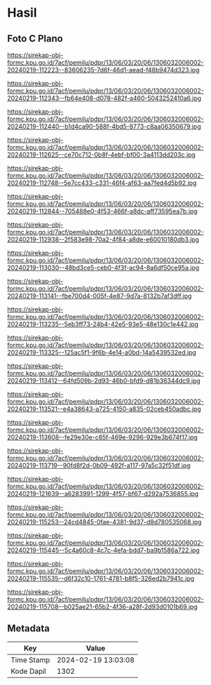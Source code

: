 # Hasil

## Foto C Plano

https://sirekap-obj-formc.kpu.go.id/7acf/pemilu/pdpr/13/06/03/20/06/1306032006002-20240219-112223--83606235-7d6f-46d1-aead-f48b9474d323.jpg

https://sirekap-obj-formc.kpu.go.id/7acf/pemilu/pdpr/13/06/03/20/06/1306032006002-20240219-112343--fb64e408-d078-482f-a460-5043252410a6.jpg

https://sirekap-obj-formc.kpu.go.id/7acf/pemilu/pdpr/13/06/03/20/06/1306032006002-20240219-112440--b1d4ca90-588f-4bd5-8773-c8aa06350679.jpg

https://sirekap-obj-formc.kpu.go.id/7acf/pemilu/pdpr/13/06/03/20/06/1306032006002-20240219-112625--ce70c712-0b8f-4ebf-bf00-3a4113dd203c.jpg

https://sirekap-obj-formc.kpu.go.id/7acf/pemilu/pdpr/13/06/03/20/06/1306032006002-20240219-112748--5e7cc433-c331-46f4-af63-aa7fed4d5b92.jpg

https://sirekap-obj-formc.kpu.go.id/7acf/pemilu/pdpr/13/06/03/20/06/1306032006002-20240219-112844--705488e0-4f53-466f-a8dc-aff73595ea7b.jpg

https://sirekap-obj-formc.kpu.go.id/7acf/pemilu/pdpr/13/06/03/20/06/1306032006002-20240219-112938--2f583e98-70a2-4f84-a8de-e60010180db3.jpg

https://sirekap-obj-formc.kpu.go.id/7acf/pemilu/pdpr/13/06/03/20/06/1306032006002-20240219-113030--48bd3ce5-ceb0-4f3f-ac94-8a6df50ce95a.jpg

https://sirekap-obj-formc.kpu.go.id/7acf/pemilu/pdpr/13/06/03/20/06/1306032006002-20240219-113141--fbe700d4-005f-4e87-9d7a-8132b7af3dff.jpg

https://sirekap-obj-formc.kpu.go.id/7acf/pemilu/pdpr/13/06/03/20/06/1306032006002-20240219-113235--5eb3ff73-24b4-42e5-93e5-48e130c1e442.jpg

https://sirekap-obj-formc.kpu.go.id/7acf/pemilu/pdpr/13/06/03/20/06/1306032006002-20240219-113325--125ac5f1-9f6b-4e14-a0bd-14a5439532ed.jpg

https://sirekap-obj-formc.kpu.go.id/7acf/pemilu/pdpr/13/06/03/20/06/1306032006002-20240219-113412--64fd509b-2d93-46b0-bfd9-d81b36344dc9.jpg

https://sirekap-obj-formc.kpu.go.id/7acf/pemilu/pdpr/13/06/03/20/06/1306032006002-20240219-113521--e4a38643-a725-4150-a835-02ceb450adbc.jpg

https://sirekap-obj-formc.kpu.go.id/7acf/pemilu/pdpr/13/06/03/20/06/1306032006002-20240219-113608--fe29e30e-c85f-469e-9296-929e3b674f17.jpg

https://sirekap-obj-formc.kpu.go.id/7acf/pemilu/pdpr/13/06/03/20/06/1306032006002-20240219-113719--90fd8f2d-0b09-492f-a117-97a5c32f51df.jpg

https://sirekap-obj-formc.kpu.go.id/7acf/pemilu/pdpr/13/06/03/20/06/1306032006002-20240219-121639--a6283991-1299-4f57-bf67-d292a7536855.jpg

https://sirekap-obj-formc.kpu.go.id/7acf/pemilu/pdpr/13/06/03/20/06/1306032006002-20240219-115253--24cd4845-0fae-4381-9d37-d8d780535068.jpg

https://sirekap-obj-formc.kpu.go.id/7acf/pemilu/pdpr/13/06/03/20/06/1306032006002-20240219-115445--5c4a60c8-4c7c-4efa-bdd7-ba9b1586a722.jpg

https://sirekap-obj-formc.kpu.go.id/7acf/pemilu/pdpr/13/06/03/20/06/1306032006002-20240219-115535--d6f32c10-1761-4781-b8f5-326ed2b7941c.jpg

https://sirekap-obj-formc.kpu.go.id/7acf/pemilu/pdpr/13/06/03/20/06/1306032006002-20240219-115708--b025ae21-65b2-4f36-a28f-2d93d0101b69.jpg


## Metadata

| Key        | Value               |
| ---------- | ------------------- |
| Time Stamp | 2024-02-19 13:03:08 |
| Kode Dapil | 1302                |



